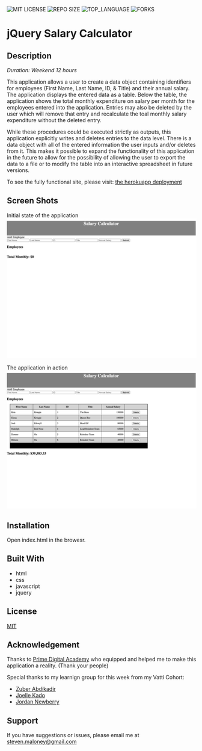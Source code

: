 ![MIT LICENSE](https://img.shields.io/github/license/sdeda1us/jquery-salary-calculator.svg?style=flat-square)
![REPO SIZE](https://img.shields.io/github/repo-size/sdeda1us/jquery-salary-calculator.svg?style=flat-square)
![TOP_LANGUAGE](https://img.shields.io/github/languages/top/sdeda1us/jquery-salary-calculator.svg?style=flat-square)
![FORKS](https://img.shields.io/github/forks/sdeda1us/jquery-salary-calculator.svg?style=social)

# jQuery Salary Calculator

## Description

_Duration: Weekend 12 hours_

This application allows a user to create a data object containing identifiers for employees (First Name, Last Name, ID, & Title) and their annual salary. The application displays the entered data as a table. Below the table, the application shows the total monthly expenditure on salary per month for the employees entered into the application. Entries may also be deleted by the user which will remove that entry and recalculate the toal monthly salary expenditure without the deleted entry.  

While these procedures could be executed strictly as outputs, this application explicitly writes and deletes entries to the data level. There is a data object with all of the entered information the user inputs and/or deletes from it. This makes it possible to expand the functionality of this application in the future to allow for the possibility of allowing the user to export the data to a file or to modify the table into an interactive spreadsheet in future versions.  

To see the fully functional site, please visit: [the herokuapp deployment](https://vast-beach-59962.herokuapp.com/)

## Screen Shots

Initial state of the application
![Application Initial State](initial_state.png)

The application in action
![Application in Action](salary_calc_deployed.png)

## Installation

Open index.html in the browesr. 


## Built With

- html
- css
- javascript
- jquery

## License
[MIT](https://choosealicense.com/licenses/mit/)


## Acknowledgement
Thanks to [Prime Digital Academy](www.primeacademy.io) who equipped and helped me to make this application a reality. (Thank your people)

Special thanks to my learnign group for this week from my Vatti Cohort:
- [Zuber Abdikadir](https://github.com/zuberabdikadir)
- [Joelle Kado](https://www.linkedin.com/in/joellekado/)
- [Jordan Newberry](https://github.com/jordanNewberry21)

## Support
If you have suggestions or issues, please email me at [steven.maloney@gmail.com](mailto:steven.maloney@gmail.com)